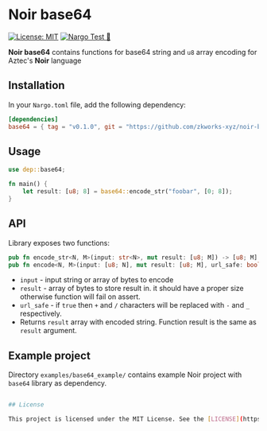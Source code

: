 # Noir base64

[![License: MIT](https://img.shields.io/badge/License-MIT-yellow.svg)](https://opensource.org/licenses/MIT) [![Nargo Test 🌌](https://github.com/zkworks-xyz/noir-base64/actions/workflows/test.yaml/badge.svg)](https://github.com/zkworks-xyz/noir-base64/actions/workflows/test.yaml)

**Noir base64** contains functions for base64 string and `u8` array encoding for Aztec's **Noir** language

## Installation

In your `Nargo.toml` file, add the following dependency:

```toml
[dependencies]
base64 = { tag = "v0.1.0", git = "https://github.com/zkworks-xyz/noir-base64" }
```

## Usage

```rust
use dep::base64;

fn main() {
    let result: [u8; 8] = base64::encode_str("foobar", [0; 8]);
}
```

## API
Library exposes two functions:

```rust
pub fn encode_str<N, M>(input: str<N>, mut result: [u8; M]) -> [u8; M]
pub fn encode<N, M>(input: [u8; N], mut result: [u8; M], url_safe: bool) -> [u8; M]
```

- `input` - input string or array of bytes to encode
- `result` - array of bytes to store result in. it should have a proper size otherwise function will fail on assert.
- `url_safe` - if `true` then `+` and `/` characters will be replaced with `-` and `_` respectively.
- Returns `result` array with encoded string. Function result is the same as `result` argument.

## Example project
Directory `examples/base64_example/` contains example Noir project with `base64` library as dependency.

```bash

## License

This project is licensed under the MIT License. See the [LICENSE](https://github.com/colinnielsen/noir-array-helpers/blob/main/LICENSE) file for details.
